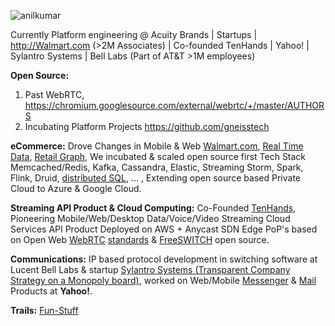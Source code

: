 ![anilkumar](https://user-images.githubusercontent.com/658791/119208479-2e801880-ba57-11eb-89ee-cb7a3a969b5e.jpg)

Currently Platform engineering @ Acuity Brands | Startups | http://Walmart.com (>2M Associates) | Co-founded TenHands | Yahoo! | Sylantro Systems | Bell Labs (Part of AT&T >1M employees)

**Open Source:**
1. Past WebRTC, https://chromium.googlesource.com/external/webrtc/+/master/AUTHORS
2. Incubating Platform Projects https://github.com/gneisstech 

**eCommerce:** Drove Changes in Mobile & Web [Walmart.com](https://www.walmart.com/), [Real Time Data](https://www.confluent.io/blog/apache-kafka-item-setup/), [Retail Graph](https://medium.com/walmartlabs/retail-graph-walmarts-product-knowledge-graph-6ef7357963bc), We incubated & scaled open source first Tech Stack Memcached/Redis, Kafka, Cassandra, Elastic, Streaming Storm, Spark, Flink, Druid, [distributed SQL](https://blog.starburstdata.com/prestosql-becomes-trino), ... , Extending open source based Private Cloud to Azure & Google Cloud.

**Streaming API Product & Cloud Computing:** Co-Founded [TenHands](https://twitter.com/an1kumar/status/277200713728274433?s=20), Pioneering Mobile/Web/Desktop Data/Voice/Video Streaming Cloud Services API Product Deployed on AWS + Anycast SDN Edge PoP's based on Open Web [WebRTC](https://queue.acm.org/detail.cfm?id=3457587) [standards](https://twitter.com/ietf/status/1354071004058951682) & [FreeSWITCH](https://freeswitch.org/) open source. 

**Communications:** IP based protocol development in switching software at Lucent Bell Labs & startup [Sylantro Systems (Transparent Company Strategy on a Monopoly board)](https://www.networkworld.com/article/2272062/broadsoft-acquires-sylantro-as-voip-market-consolidates.html), worked on Web/Mobile [Messenger](https://en.wikipedia.org/wiki/Yahoo!_Messenger) & [Mail](https://en.wikipedia.org/wiki/Yahoo!_Mail) Products at **Yahoo!**.

**Trails:** [Fun-Stuff](https://github.com/ankumar/Fun-Stuff) 

<!--
**ankumar/ankumar** is a ✨ _special_ ✨ repository because its `README.md` (this file) appears on your GitHub profile.

Here are some ideas to get you started:

- 🔭 I’m currently working on ...
- 🌱 I’m currently learning ...
- 👯 I’m looking to collaborate on ...
- 🤔 I’m looking for help with ...
- 💬 Ask me about ...
- 📫 How to reach me: ...
- 😄 Pronouns: ...
- ⚡ Fun fact: ...
-->
